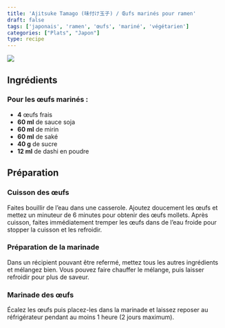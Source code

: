 ```yaml
---
title: 'Ajitsuke Tamago (味付け玉子) / Œufs marinés pour ramen'
draft: false
tags: ['japonais', 'ramen', 'œufs', 'mariné', 'végétarien']
categories: ["Plats", "Japon"]
type: recipe
---
```

![](../images/oeufs-marines.jpg)

<!-- section -->

## Ingrédients

### Pour les œufs marinés :
- **4** œufs frais
- **60 ml** de sauce soja
- **60 ml** de mirin
- **60 ml** de saké
- **40 g** de sucre
- **12 ml** de dashi en poudre

<!-- section -->

## Préparation

### Cuisson des œufs

Faites bouillir de l’eau dans une casserole. Ajoutez doucement les œufs et mettez un minuteur de 6 minutes pour obtenir des œufs mollets. Après cuisson, faites immédiatement tremper les œufs dans de l’eau froide pour stopper la cuisson et les refroidir.

### Préparation de la marinade

Dans un récipient pouvant être refermé, mettez tous les autres ingrédients et mélangez bien. Vous pouvez faire chauffer le mélange, puis laisser refroidir pour plus de saveur.

### Marinade des œufs

Écalez les œufs puis placez-les dans la marinade et laissez reposer au réfrigérateur pendant au moins 1 heure (2 jours maximum).
